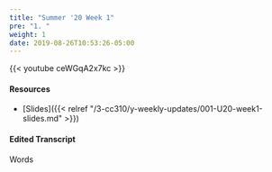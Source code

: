 ```yaml
---
title: "Summer '20 Week 1"
pre: "1. "
weight: 1
date: 2019-08-26T10:53:26-05:00
---
```


{{< youtube ceWGqA2x7kc >}}

#### Resources

* [Slides]({{< relref "/3-cc310/y-weekly-updates/001-U20-week1-slides.md" >}})

#### Edited Transcript

Words